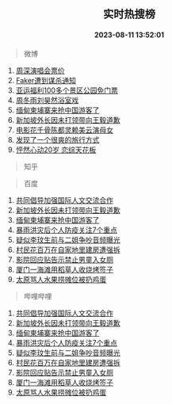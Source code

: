 <div align="center"><h2>实时热搜榜</h2><h4>2023-08-11 13:52:01</h4></div>

> 微博  

1. [周深演唱会票价](https://s.weibo.com/weibo?q=%E5%91%A8%E6%B7%B1%E6%BC%94%E5%94%B1%E4%BC%9A%E7%A5%A8%E4%BB%B7&t=31&band_rank=1&Refer=top)<br />
2. [Faker遭到谋杀通知](https://s.weibo.com/weibo?q=%23Faker%E9%81%AD%E5%88%B0%E8%B0%8B%E6%9D%80%E9%80%9A%E7%9F%A5%23&t=31&band_rank=2&Refer=top)<br />
3. [亚运福利100多个景区公园免门票](https://s.weibo.com/weibo?q=%23%E4%BA%9A%E8%BF%90%E7%A6%8F%E5%88%A9100%E5%A4%9A%E4%B8%AA%E6%99%AF%E5%8C%BA%E5%85%AC%E5%9B%AD%E5%85%8D%E9%97%A8%E7%A5%A8%23&t=31&band_rank=3&Refer=top)<br />
4. [周冬雨刘昊然浴室戏](https://s.weibo.com/weibo?q=%23%E5%91%A8%E5%86%AC%E9%9B%A8%E5%88%98%E6%98%8A%E7%84%B6%E6%B5%B4%E5%AE%A4%E6%88%8F%23&t=31&band_rank=4&Refer=top)<br />
5. [缅甸柬埔寨来抢中国游客了](https://s.weibo.com/weibo?q=%23%E7%BC%85%E7%94%B8%E6%9F%AC%E5%9F%94%E5%AF%A8%E6%9D%A5%E6%8A%A2%E4%B8%AD%E5%9B%BD%E6%B8%B8%E5%AE%A2%E4%BA%86%23&t=31&band_rank=5&Refer=top)<br />
6. [新加坡外长因未打领带向王毅道歉](https://s.weibo.com/weibo?q=%23%E6%96%B0%E5%8A%A0%E5%9D%A1%E5%A4%96%E9%95%BF%E5%9B%A0%E6%9C%AA%E6%89%93%E9%A2%86%E5%B8%A6%E5%90%91%E7%8E%8B%E6%AF%85%E9%81%93%E6%AD%89%23&t=31&band_rank=6&Refer=top)<br />
7. [电影花千骨陈都灵赖美云演母女](https://s.weibo.com/weibo?q=%23%E7%94%B5%E5%BD%B1%E8%8A%B1%E5%8D%83%E9%AA%A8%E9%99%88%E9%83%BD%E7%81%B5%E8%B5%96%E7%BE%8E%E4%BA%91%E6%BC%94%E6%AF%8D%E5%A5%B3%23&t=31&band_rank=7&Refer=top)<br />
8. [发现了一个很爽的旅行方式](https://s.weibo.com/weibo?q=%E5%8F%91%E7%8E%B0%E4%BA%86%E4%B8%80%E4%B8%AA%E5%BE%88%E7%88%BD%E7%9A%84%E6%97%85%E8%A1%8C%E6%96%B9%E5%BC%8F&t=31&band_rank=8&Refer=top)<br />
9. [怦然心动20岁 恋综天花板](https://s.weibo.com/weibo?q=%E6%80%A6%E7%84%B6%E5%BF%83%E5%8A%A820%E5%B2%81%20%E6%81%8B%E7%BB%BC%E5%A4%A9%E8%8A%B1%E6%9D%BF&t=31&band_rank=9&Refer=top)<br />

> 知乎  


> 百度  

1. [共同倡导加强国际人文交流合作](https://www.baidu.com/s?wd=%E5%85%B1%E5%90%8C%E5%80%A1%E5%AF%BC%E5%8A%A0%E5%BC%BA%E5%9B%BD%E9%99%85%E4%BA%BA%E6%96%87%E4%BA%A4%E6%B5%81%E5%90%88%E4%BD%9C&sa=fyb_news&rsv_dl=fyb_news)<br />
2. [新加坡外长因未打领带向王毅道歉](https://www.baidu.com/s?wd=%E6%96%B0%E5%8A%A0%E5%9D%A1%E5%A4%96%E9%95%BF%E5%9B%A0%E6%9C%AA%E6%89%93%E9%A2%86%E5%B8%A6%E5%90%91%E7%8E%8B%E6%AF%85%E9%81%93%E6%AD%89&sa=fyb_news&rsv_dl=fyb_news)<br />
3. [缅甸柬埔寨来抢中国游客了](https://www.baidu.com/s?wd=%E7%BC%85%E7%94%B8%E6%9F%AC%E5%9F%94%E5%AF%A8%E6%9D%A5%E6%8A%A2%E4%B8%AD%E5%9B%BD%E6%B8%B8%E5%AE%A2%E4%BA%86&sa=fyb_news&rsv_dl=fyb_news)<br />
4. [暴雨洪灾后个人防疫关注7个重点](https://www.baidu.com/s?wd=%E6%9A%B4%E9%9B%A8%E6%B4%AA%E7%81%BE%E5%90%8E%E4%B8%AA%E4%BA%BA%E9%98%B2%E7%96%AB%E5%85%B3%E6%B3%A87%E4%B8%AA%E9%87%8D%E7%82%B9&sa=fyb_news&rsv_dl=fyb_news)<br />
5. [疑似李玟生前与二姐争吵音频曝光](https://www.baidu.com/s?wd=%E7%96%91%E4%BC%BC%E6%9D%8E%E7%8E%9F%E7%94%9F%E5%89%8D%E4%B8%8E%E4%BA%8C%E5%A7%90%E4%BA%89%E5%90%B5%E9%9F%B3%E9%A2%91%E6%9B%9D%E5%85%89&sa=fyb_news&rsv_dl=fyb_news)<br />
6. [村民花百万在自家地里建房遭强拆](https://www.baidu.com/s?wd=%E6%9D%91%E6%B0%91%E8%8A%B1%E7%99%BE%E4%B8%87%E5%9C%A8%E8%87%AA%E5%AE%B6%E5%9C%B0%E9%87%8C%E5%BB%BA%E6%88%BF%E9%81%AD%E5%BC%BA%E6%8B%86&sa=fyb_news&rsv_dl=fyb_news)<br />
7. [影院回应贴告示禁止男童入女厕](https://www.baidu.com/s?wd=%E5%BD%B1%E9%99%A2%E5%9B%9E%E5%BA%94%E8%B4%B4%E5%91%8A%E7%A4%BA%E7%A6%81%E6%AD%A2%E7%94%B7%E7%AB%A5%E5%85%A5%E5%A5%B3%E5%8E%95&sa=fyb_news&rsv_dl=fyb_news)<br />
8. [厦门一海滩用稻草人收烧烤签子](https://www.baidu.com/s?wd=%E5%8E%A6%E9%97%A8%E4%B8%80%E6%B5%B7%E6%BB%A9%E7%94%A8%E7%A8%BB%E8%8D%89%E4%BA%BA%E6%94%B6%E7%83%A7%E7%83%A4%E7%AD%BE%E5%AD%90&sa=fyb_news&rsv_dl=fyb_news)<br />
9. [太原骂人水果捞摊位被扔鸡蛋](https://www.baidu.com/s?wd=%E5%A4%AA%E5%8E%9F%E9%AA%82%E4%BA%BA%E6%B0%B4%E6%9E%9C%E6%8D%9E%E6%91%8A%E4%BD%8D%E8%A2%AB%E6%89%94%E9%B8%A1%E8%9B%8B&sa=fyb_news&rsv_dl=fyb_news)<br />

> 哔哩哔哩  

1. [共同倡导加强国际人文交流合作](https://www.baidu.com/s?wd=%E5%85%B1%E5%90%8C%E5%80%A1%E5%AF%BC%E5%8A%A0%E5%BC%BA%E5%9B%BD%E9%99%85%E4%BA%BA%E6%96%87%E4%BA%A4%E6%B5%81%E5%90%88%E4%BD%9C&sa=fyb_news&rsv_dl=fyb_news)<br />
2. [新加坡外长因未打领带向王毅道歉](https://www.baidu.com/s?wd=%E6%96%B0%E5%8A%A0%E5%9D%A1%E5%A4%96%E9%95%BF%E5%9B%A0%E6%9C%AA%E6%89%93%E9%A2%86%E5%B8%A6%E5%90%91%E7%8E%8B%E6%AF%85%E9%81%93%E6%AD%89&sa=fyb_news&rsv_dl=fyb_news)<br />
3. [缅甸柬埔寨来抢中国游客了](https://www.baidu.com/s?wd=%E7%BC%85%E7%94%B8%E6%9F%AC%E5%9F%94%E5%AF%A8%E6%9D%A5%E6%8A%A2%E4%B8%AD%E5%9B%BD%E6%B8%B8%E5%AE%A2%E4%BA%86&sa=fyb_news&rsv_dl=fyb_news)<br />
4. [暴雨洪灾后个人防疫关注7个重点](https://www.baidu.com/s?wd=%E6%9A%B4%E9%9B%A8%E6%B4%AA%E7%81%BE%E5%90%8E%E4%B8%AA%E4%BA%BA%E9%98%B2%E7%96%AB%E5%85%B3%E6%B3%A87%E4%B8%AA%E9%87%8D%E7%82%B9&sa=fyb_news&rsv_dl=fyb_news)<br />
5. [疑似李玟生前与二姐争吵音频曝光](https://www.baidu.com/s?wd=%E7%96%91%E4%BC%BC%E6%9D%8E%E7%8E%9F%E7%94%9F%E5%89%8D%E4%B8%8E%E4%BA%8C%E5%A7%90%E4%BA%89%E5%90%B5%E9%9F%B3%E9%A2%91%E6%9B%9D%E5%85%89&sa=fyb_news&rsv_dl=fyb_news)<br />
6. [村民花百万在自家地里建房遭强拆](https://www.baidu.com/s?wd=%E6%9D%91%E6%B0%91%E8%8A%B1%E7%99%BE%E4%B8%87%E5%9C%A8%E8%87%AA%E5%AE%B6%E5%9C%B0%E9%87%8C%E5%BB%BA%E6%88%BF%E9%81%AD%E5%BC%BA%E6%8B%86&sa=fyb_news&rsv_dl=fyb_news)<br />
7. [影院回应贴告示禁止男童入女厕](https://www.baidu.com/s?wd=%E5%BD%B1%E9%99%A2%E5%9B%9E%E5%BA%94%E8%B4%B4%E5%91%8A%E7%A4%BA%E7%A6%81%E6%AD%A2%E7%94%B7%E7%AB%A5%E5%85%A5%E5%A5%B3%E5%8E%95&sa=fyb_news&rsv_dl=fyb_news)<br />
8. [厦门一海滩用稻草人收烧烤签子](https://www.baidu.com/s?wd=%E5%8E%A6%E9%97%A8%E4%B8%80%E6%B5%B7%E6%BB%A9%E7%94%A8%E7%A8%BB%E8%8D%89%E4%BA%BA%E6%94%B6%E7%83%A7%E7%83%A4%E7%AD%BE%E5%AD%90&sa=fyb_news&rsv_dl=fyb_news)<br />
9. [太原骂人水果捞摊位被扔鸡蛋](https://www.baidu.com/s?wd=%E5%A4%AA%E5%8E%9F%E9%AA%82%E4%BA%BA%E6%B0%B4%E6%9E%9C%E6%8D%9E%E6%91%8A%E4%BD%8D%E8%A2%AB%E6%89%94%E9%B8%A1%E8%9B%8B&sa=fyb_news&rsv_dl=fyb_news)<br />
